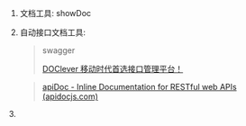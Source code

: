 1. 文档工具: showDoc

2. 自动接口文档工具: 

    > swagger
    >
    > [DOClever 移动时代首选接口管理平台！](http://www.doclever.cn/controller/index/index.html)

    > [apiDoc - Inline Documentation for RESTful web APIs (apidocjs.com)](https://apidocjs.com/)	



​	3. 




